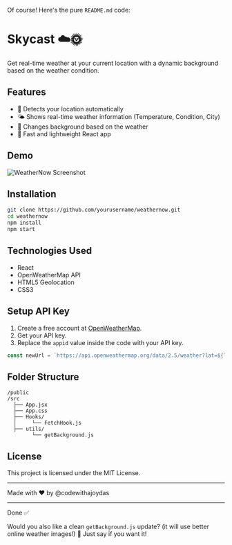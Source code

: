 Of course! Here's the pure `README.md` code:

# Skycast ☁️🌞

Get real-time weather at your current location with a dynamic background based on the weather condition.

## Features
- 📍 Detects your location automatically
- 🌤️ Shows real-time weather information (Temperature, Condition, City)
- 🎨 Changes background based on the weather
- 🚀 Fast and lightweight React app

## Demo
![WeatherNow Screenshot]()

## Installation

```bash
git clone https://github.com/yourusername/weathernow.git
cd weathernow
npm install
npm start
```

## Technologies Used
- React
- OpenWeatherMap API
- HTML5 Geolocation
- CSS3

## Setup API Key
1. Create a free account at [OpenWeatherMap](https://openweathermap.org/).
2. Get your API key.
3. Replace the `appid` value inside the code with your API key.

```javascript
const newUrl = `https://api.openweathermap.org/data/2.5/weather?lat=${latitude}&lon=${longitude}&appid=YOUR_API_KEY&units=metric`;
```

## Folder Structure

```
/public
/src
  ├── App.jsx
  ├── App.css
  ├── Hooks/
  │     └── FetchHook.js
  ├── utils/
        └── getBackground.js
```

## License
This project is licensed under the MIT License.

---
Made with ❤️ by @codewithajoydas

---

Done ✅

Would you also like a clean `getBackground.js` update? (it will use better online weather images!) 🚀
Just say if you want it!

